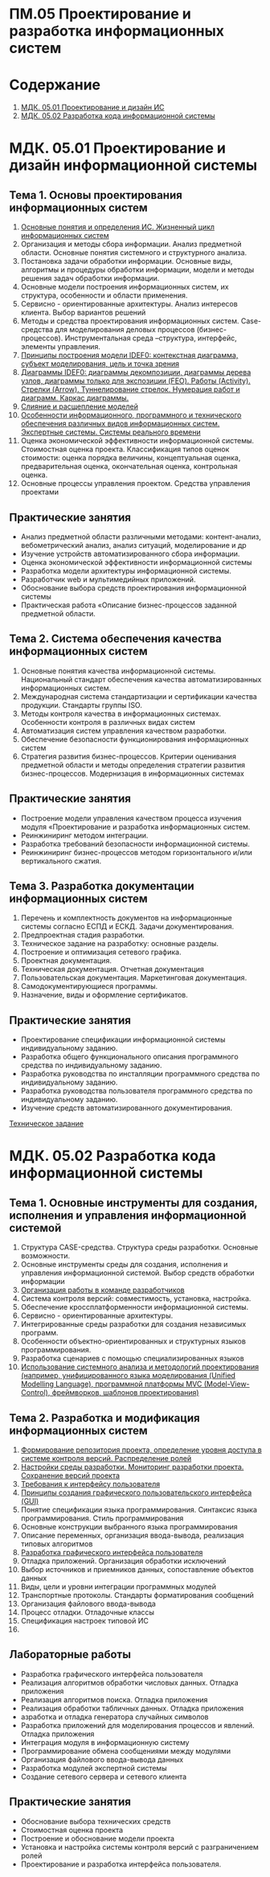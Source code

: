 # ПM.05 Проектирование и разработка информационных систем

# Содержание
1. [МДК. 05.01 Проектирование и дизайн ИС](#МДК-0501-Проектирование-ИС)
1. [МДК. 05.02 Разработка кода информационной системы](#МДК-0502-Разработка-кода-ИС)

# МДК. 05.01 Проектирование и дизайн информационной системы
## Тема 1. Основы проектирования информационных систем
1. [Основные понятия и определения ИС. Жизненный цикл информационных систем](https://github.com/plyusninaEV/PM05/blob/main/designing/D_1.1.md) 
2. Организация и методы сбора информации. Анализ предметной области. Основные понятия системного и структурного анализа.
3. Постановка задачи обработки информации. Основные виды, алгоритмы и процедуры обработки информации, модели и методы решения задач обработки информации.
4. Основные модели построения информационных систем, их структура, особенности и области применения.
5. Сервисно - ориентированные архитектуры. Анализ интересов клиента. Выбор вариантов решений
6. Методы и средства проектирования информационных систем. Case-средства для моделирования деловых процессов (бизнес-процессов). Инструментальная среда –структура, интерфейс, элементы управления.
7. [Принципы построения модели IDEF0: контекстная диаграмма, субъект моделирования, цель и точка зрения](https://github.com/plyusninaEV/PM05/blob/main/designing/D_1.7.md)
8. [Диаграммы IDEF0: диаграммы декомпозиции, диаграммы дерева узлов, диаграммы только для экспозиции (FEO). Работы (Activity). Стрелки (Arrow). Туннелирование стрелок. Нумерация работ и диаграмм. Каркас диаграммы.](https://github.com/plyusninaEV/PM05/blob/main/designing/D_1.8.md)
9. [Слияние и расщепление моделей](https://github.com/plyusninaEV/PM05/blob/main/designing/D_1.9.md)
10. [Особенности информационного, программного и технического обеспечения различных видов информационных систем. Экспертные системы. Системы реального времени](https://github.com/plyusninaEV/PM05/blob/main/designing/D_1.10.md)
11. Оценка экономической эффективности информационной системы. Стоимостная оценка проекта. Классификация типов оценок стоимости: оценка порядка величины, концептуальная оценка, предварительная оценка, окончательная оценка, контрольная оценка.
12. Основные процессы управления проектом. Средства управления проектами

## Практические занятия
- Анализ предметной области различными методами: контент-анализ, вебометрический анализ, анализ ситуаций, моделирование и др
- Изучение устройств автоматизированного сбора информации.
- Оценка экономической эффективности информационной системы
- Разработка модели архитектуры информационной системы.
- Разработчик web и мультимедийных приложений.
- Обоснование выбора средств проектирования информационной системы
- Практическая работа «Описание бизнес-процессов заданной предметной области.

## Тема 2. Система обеспечения качества информационных систем
1. Основные понятия качества информационной системы. Национальный стандарт обеспечения качества автоматизированных информационных систем.
2. Международная система стандартизации и сертификации качества продукции. Стандарты группы ISO.
3. Методы контроля качества в информационных системах. Особенности контроля в различных видах систем
4. Автоматизация систем управления качеством разработки.
5. Обеспечение безопасности функционирования информационных систем
6. Стратегия развития бизнес-процессов. Критерии оценивания предметной области и методы определения стратегии развития бизнес-процессов. Модернизация в информационных системах

## Практические занятия
- Построение модели управления качеством процесса изучения модуля «Проектирование и разработка информационных систем.
- Реинжиниринг методом интеграции.
- Разработка требований безопасности информационной системы.
- Реинжиниринг бизнес-процессов методом горизонтального и/или вертикального сжатия.

## Тема 3. Разработка документации информационных систем
1. Перечень и комплектность документов на информационные системы согласно ЕСПД и ЕСКД. Задачи документирования.
2. Предпроектная стадия разработки. 
3. Техническое задание на разработку: основные разделы.
4. Построение и оптимизация сетевого графика.
5. Проектная документация.
6. Техническая документация. Отчетная документация
7. Пользовательская документация. Маркетинговая документация.
8. Самодокументирующиеся программы.
9. Назначение, виды и оформление сертификатов.

## Практические занятия
- Проектирование спецификации информационной системы индивидуальному заданию.
- Разработка общего функционального описания программного средства по индивидуальному заданию.
- Разработка руководства по инсталляции программного средства по индивидуальному заданию.
- Разработка руководства пользователя программного средства по индивидуальному заданию.
- Изучение средств автоматизированного документирования.

[Техническое задание](https://www.swrit.ru/doc/gost34/34.602-2020.pdf)


# МДК. 05.02 Разработка кода информационной системы 
## Тема 1. Основные инструменты для создания, исполнения и управления информационной системой

1. Структура CASE-средства. Структура среды разработки. Основные возможности.
2. Основные инструменты среды для создания, исполнения и управления информационной системой. Выбор средств обработки информации
3. [Организация работы в команде разработчиков](https://github.com/plyusninaEV/test/blob/main/Git.md)
4. Система контроля версий: совместимость, установка, настройка.
5. Обеспечение кроссплатформенности информационной системы.
6. Сервисно - ориентированные архитектуры.
7. Интегрированные среды разработки для создания независимых программ.
8. Особенности объектно-ориентированных и структурных языков программирования.
9. Разработка сценариев с помощью специализированных языков
10. [Использование системного анализа и методологий проектирования (например, унифицированного языка моделирования (Unified Modelling Language), программной платформы MVC (Model-View-Control), фреймворков, шаблонов проектирования)](https://github.com/plyusninaEV/PM05/blob/main/%D0%BF%D1%80%D0%BE%D0%B5%D0%BA%D1%82%D0%B8%D1%80%D0%BE%D0%B2%D0%B0%D0%BD%D0%B8%D0%B5/UM_1.md)


## Тема 2. Разработка и модификация информационных систем

1. [Формирование репозитория проекта, определение уровня доступа в системе контроля версий. Распределение ролей](https://github.com/plyusninaEV/PM05/blob/main/file/git_VS.md)
2. [Настройки среды разработки. Мониторинг разработки проекта. Сохранение версий проекта](https://github.com/plyusninaEV/PM05/blob/main/file/parameters.md)
3. [Требования к интерфейсу пользователя](https://github.com/plyusninaEV/PM05/blob/main/file/Interface_u.md)
4. [Принципы создания графического пользовательского интерфейса (GUI)](https://github.com/plyusninaEV/PM05/blob/main/file/GUI_1.md)
5. Понятие спецификации языка программирования. Синтаксис языка программирования. Стиль программирования
6. Основные конструкции выбранного языка программирования
7. Описание переменных, организация ввода-вывода, реализация типовых алгоритмов
8. [Разработка графического интерфейса пользователя](https://github.com/plyusninaEV/PM05/blob/main/file/GUI.md)
9. Отладка приложений. Организация обработки исключений
10. Выбор источников и приемников данных, сопоставление объектов данных
11. Виды, цели и уровни интеграции программных модулей
12. Транспортные протоколы. Стандарты форматирования сообщений
13. Организация файлового ввода-вывода
14. Процесс отладки. Отладочные классы
15. Спецификация настроек типовой ИС
16. 

## Лабораторные работы
- Разработка графического интерфейса пользователя
- Реализация алгоритмов обработки числовых данных. Отладка приложения
- Реализация алгоритмов поиска. Отладка приложения
- Реализация обработки табличных данных. Отладка приложения
- азработка и отладка генератора случайных символов
- Разработка приложений для моделирования процессов и явлений. Отладка приложения
- Интеграция модуля в информационную систему
- Программирование обмена сообщениями между модулями
- Организация файлового ввода-вывода данных
- Разработка модулей экспертной системы
- Создание сетевого сервера и сетевого клиента

## Практические занятия
- Обоснование выбора технических средств
- Стоимостная оценка проекта
- Построение и обоснование модели проекта
- Установка и настройка системы контроля версий с разграничением ролей
- Проектирование и разработка интерфейса пользователя.
